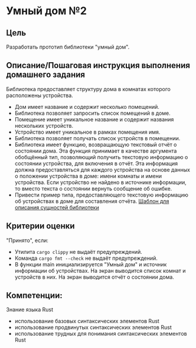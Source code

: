 # Умный дом №2

## Цель

Разработать прототип библиотеки "умный дом".

## Описание/Пошаговая инструкция выполнения домашнего задания


Библиотека предоставляет структуру дома в комнатах которого расположены устройства.

- Дом имеет название и содержит несколько помещений.
- Библиотека позволяет запросить список помещений в доме.
- Помещение имеет уникальное название и содержит названия нескольких устройств.
- Устройство имеет уникальное в рамках помещения имя.
- Библиотека позволяет получать список устройств в помещении.
- Библиотека имеет функцию, возвращающую текстовый отчёт о состоянии дома.
Эта функция принимает в качестве аргумента обобщённый тип, позволяющий получить текстовую информацию
о состоянии устройства, для включения в отчёт. Эта информация должна предоставляться
для каждого устройства на основе данных о положении устройства в доме: имени комнаты и имени устройства.
Если устройство не найдено в источнике информации, то вместо текста о состоянии вернуть сообщение об ошибке.
- Привести пример типа, предоставляющего текстовую информацию об устройствах в доме для составления отчёта.
[Шаблон для описания сущностей библиотеки](https://gist.github.com/76dff7177f19ff7e802b1e121865afe4)

## Критерии оценки

"Принято", если:

- Утилита `cargo clippy` не выдаёт предупреждений.
- Команда `cargo fmt --check` не выдаёт предупреждений.
- В функции main инициализируется "Умный дом" и источник информации об устройствах.
На экран выводится список комнат и устройств в них.
На экран выводится отчёт о состоянии дома.

## Компетенции:

Знание языка Rust
- использование базовых синтаксических элементов Rust
- использование продвинутых синтаксических элементов Rust
- использование трудных для понимания синтаксических элементов Rust
